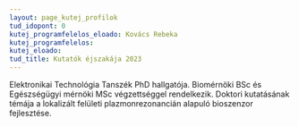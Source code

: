 ```yaml
---
layout: page_kutej_profilok
tud_idopont: 0
kutej_programfelelos_eloado: Kovács Rebeka
kutej_programfelelos: 
kutej_eloado:
tud_title: Kutatók éjszakája 2023
---
```


Elektronikai Technológia Tanszék PhD hallgatója. Biomérnöki BSc és Egészségügyi mérnöki MSc végzettséggel rendelkezik. Doktori kutatásának témája a lokalizált felületi plazmonrezonancián alapuló bioszenzor fejlesztése.